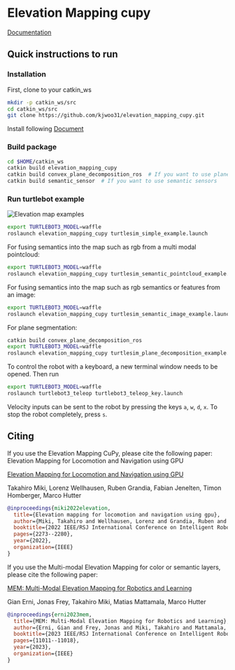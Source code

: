 # Elevation Mapping cupy

[Documentation](https://leggedrobotics.github.io/elevation_mapping_cupy/)

## Quick instructions to run

### Installation

First, clone to your catkin_ws

```zsh
mkdir -p catkin_ws/src
cd catkin_ws/src
git clone https://github.com/kjwoo31/elevation_mapping_cupy.git
```

Install following [Document](https://leggedrobotics.github.io/elevation_mapping_cupy/getting_started/installation.html)

### Build package

```zsh
cd $HOME/catkin_ws
catkin build elevation_mapping_cupy
catkin build convex_plane_decomposition_ros  # If you want to use plane segmentation
catkin build semantic_sensor  # If you want to use semantic sensors
```

### Run turtlebot example

![Elevation map examples](docs/media/turtlebot.png)

```bash
export TURTLEBOT3_MODEL=waffle
roslaunch elevation_mapping_cupy turtlesim_simple_example.launch
```

For fusing semantics into the map such as rgb from a multi modal pointcloud:

```bash
export TURTLEBOT3_MODEL=waffle
roslaunch elevation_mapping_cupy turtlesim_semantic_pointcloud_example.launch
```

For fusing semantics into the map such as rgb semantics or features from an image:

```bash
export TURTLEBOT3_MODEL=waffle
roslaunch elevation_mapping_cupy turtlesim_semantic_image_example.launch
```

For plane segmentation:

```bash
catkin build convex_plane_decomposition_ros
export TURTLEBOT3_MODEL=waffle
roslaunch elevation_mapping_cupy turtlesim_plane_decomposition_example.launch
```

To control the robot with a keyboard, a new terminal window needs to be opened.
Then run

```bash
export TURTLEBOT3_MODEL=waffle
roslaunch turtlebot3_teleop turtlebot3_teleop_key.launch
```

Velocity inputs can be sent to the robot by pressing the keys `a`, `w`, `d`, `x`. To stop the robot completely, press `s`.

## Citing

If you use the Elevation Mapping CuPy, please cite the following paper:
Elevation Mapping for Locomotion and Navigation using GPU

[Elevation Mapping for Locomotion and Navigation using GPU](https://arxiv.org/abs/2204.12876)

Takahiro Miki, Lorenz Wellhausen, Ruben Grandia, Fabian Jenelten, Timon Homberger, Marco Hutter  

```bibtex
@inproceedings{miki2022elevation,
  title={Elevation mapping for locomotion and navigation using gpu},
  author={Miki, Takahiro and Wellhausen, Lorenz and Grandia, Ruben and Jenelten, Fabian and Homberger, Timon and Hutter, Marco},
  booktitle={2022 IEEE/RSJ International Conference on Intelligent Robots and Systems (IROS)},
  pages={2273--2280},
  year={2022},
  organization={IEEE}
}
```

If you use the Multi-modal Elevation Mapping for color or semantic layers, please cite the following paper:

[MEM: Multi-Modal Elevation Mapping for Robotics and Learning](https://arxiv.org/abs/2309.16818v1)

Gian Erni, Jonas Frey, Takahiro Miki, Matias Mattamala, Marco Hutter

```bibtex
@inproceedings{erni2023mem,
  title={MEM: Multi-Modal Elevation Mapping for Robotics and Learning},
  author={Erni, Gian and Frey, Jonas and Miki, Takahiro and Mattamala, Matias and Hutter, Marco},
  booktitle={2023 IEEE/RSJ International Conference on Intelligent Robots and Systems (IROS)},
  pages={11011--11018},
  year={2023},
  organization={IEEE}
}
```